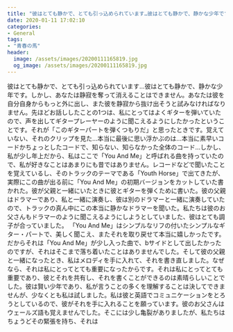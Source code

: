 ```yaml
---
title: "彼はとても静かで、とても引っ込められています…彼はとても静かで、静かな少年です。"
date: 2020-01-11 17:02:10
categories:
- General
tags:
- "青春の馬"
header:
  image: /assets/images/20200111165819.jpg
  og_image: /assets/images/20200111165819.jpg
---
```


彼はとても静かで、とても引っ込められています…彼はとても静かで、静かな少年です。しかし、あなたは静寂を奪って消えることはできません。あなたは彼を自分自身からもっと外に出し、また彼を静寂から抜け出そうと試みなければなりません。先ほどお話ししたことの1つは、私にとってはよくギターを弾いていたので、声を出してギタープレーヤーのように聞こえるようにしたかったということです。それが「このギターパートを弾くつもりだ」と思ったときです。覚えていない、それのクリップを見た…本当に最後に思い浮かぶのは…本当に素早いコードかちょっとしたコードで、知らない、知らなかった全体のコード...しかし、私が少し年上だから、私はここで「You And Me」と呼ばれる曲を持っていたので、私が好きなことはあまりにも昔ではありません。レコードなどで聞いたことを覚えているし、そのトラックのテーマである「Youth Horse」で出てきたが、実際にこの曲が出る前に「You And Me」の初期バージョンをカットしていた書かれた。彼が父親と一緒にいたときに彼とギターを弾くために書いた。彼の父親はドラマーであり、私と一緒に演奏し、彼は別のドラマーと一緒に演奏していたので、トラックの真ん中にこの本当に静かなドラマーを聞いた。私たちは彼のお父さんもドラマーのように聞こえるようにしようとしていました、彼はとても調子が合っていました。 「You And Me」はシンプルなリフの付いたシンプルなギター・パートで、美しく聞こえ、またそれを取り戻せて本当に嬉しかったです。だからそれは「You And Me」が少し入った曲で、bサイドとして出したかったのですが、それはそこまで落ち着いたことはありませんでした。そして彼の父親と一緒になったとき、私はメロディを手に入れて、それを書き直しました。なぜなら、それは私にとってとても重要になったからです。それは私にとってとても重要であり、彼とそれを共有し、それを書くことができるのは素晴らしいことでした。彼は賢い少年であり、私が言うことの多くを理解することは決してできませんが、少なくとも私は試しました。私は彼と英語でコミュニケーションをとろうとしているので、彼がそれを手に入れることを願っています。彼のお父さんはウェールズ語も覚えませんでした。そこには少し亀裂がありましたが、私たちはちょうどその緊張を持ち、それは
